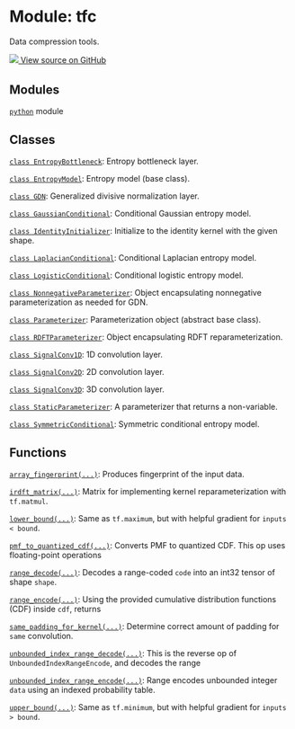 <div itemscope itemtype="http://developers.google.com/ReferenceObject">
<meta itemprop="name" content="tfc" />
<meta itemprop="path" content="Stable" />
</div>

# Module: tfc

Data compression tools.




<table class="tfo-github-link" align="left">
<a target="_blank" href=https://github.com/tensorflow/compression/tree/master/tensorflow_compression/__init__.py>
  <img src="https://www.tensorflow.org/images/GitHub-Mark-32px.png" />
  View source on GitHub
</a>
</table>

<!-- Placeholder for "Used in" -->


## Modules

[`python`](./tfc/python.md) module

## Classes

[`class EntropyBottleneck`](./tfc/EntropyBottleneck.md): Entropy bottleneck layer.

[`class EntropyModel`](./tfc/EntropyModel.md): Entropy model (base class).

[`class GDN`](./tfc/GDN.md): Generalized divisive normalization layer.

[`class GaussianConditional`](./tfc/GaussianConditional.md): Conditional Gaussian entropy model.

[`class IdentityInitializer`](./tfc/IdentityInitializer.md): Initialize to the identity kernel with the given shape.

[`class LaplacianConditional`](./tfc/LaplacianConditional.md): Conditional Laplacian entropy model.

[`class LogisticConditional`](./tfc/LogisticConditional.md): Conditional logistic entropy model.

[`class NonnegativeParameterizer`](./tfc/NonnegativeParameterizer.md): Object encapsulating nonnegative parameterization as needed for GDN.

[`class Parameterizer`](./tfc/Parameterizer.md): Parameterization object (abstract base class).

[`class RDFTParameterizer`](./tfc/RDFTParameterizer.md): Object encapsulating RDFT reparameterization.

[`class SignalConv1D`](./tfc/SignalConv1D.md): 1D convolution layer.

[`class SignalConv2D`](./tfc/SignalConv2D.md): 2D convolution layer.

[`class SignalConv3D`](./tfc/SignalConv3D.md): 3D convolution layer.

[`class StaticParameterizer`](./tfc/StaticParameterizer.md): A parameterizer that returns a non-variable.

[`class SymmetricConditional`](./tfc/SymmetricConditional.md): Symmetric conditional entropy model.

## Functions

[`array_fingerprint(...)`](./tfc/array_fingerprint.md): Produces fingerprint of the input data.

[`irdft_matrix(...)`](./tfc/irdft_matrix.md): Matrix for implementing kernel reparameterization with `tf.matmul`.

[`lower_bound(...)`](./tfc/lower_bound.md): Same as `tf.maximum`, but with helpful gradient for `inputs < bound`.

[`pmf_to_quantized_cdf(...)`](./tfc/pmf_to_quantized_cdf.md): Converts PMF to quantized CDF. This op uses floating-point operations

[`range_decode(...)`](./tfc/range_decode.md): Decodes a range-coded `code` into an int32 tensor of shape `shape`.

[`range_encode(...)`](./tfc/range_encode.md): Using the provided cumulative distribution functions (CDF) inside `cdf`, returns

[`same_padding_for_kernel(...)`](./tfc/same_padding_for_kernel.md): Determine correct amount of padding for `same` convolution.

[`unbounded_index_range_decode(...)`](./tfc/unbounded_index_range_decode.md): This is the reverse op of `UnboundedIndexRangeEncode`, and decodes the range

[`unbounded_index_range_encode(...)`](./tfc/unbounded_index_range_encode.md): Range encodes unbounded integer `data` using an indexed probability table.

[`upper_bound(...)`](./tfc/upper_bound.md): Same as `tf.minimum`, but with helpful gradient for `inputs > bound`.

